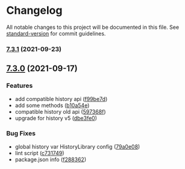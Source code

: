 # Changelog

All notable changes to this project will be documented in this file. See [standard-version](https://github.com/conventional-changelog/standard-version) for commit guidelines.

### [7.3.1](https://github.com/superwf/mobx-react-router/compare/v7.3.0...v7.3.1) (2021-09-23)

## [7.3.0](https://github.com/superwf/mobx-react-router/compare/v4.1.0...v7.3.0) (2021-09-17)


### Features

* add compatible history api ([f99be7d](https://github.com/superwf/mobx-react-router/commit/f99be7d3d2b897b534de554822ec7e24384243ed))
* add some methods ([b10a54e](https://github.com/superwf/mobx-react-router/commit/b10a54ea33bcb6ccf946f7a239bf4ba5b9ed4e15))
* compatible history old api ([597368f](https://github.com/superwf/mobx-react-router/commit/597368f53b19a5db66d4d595f3202f6b56c17703))
* upgrade for history v5 ([dbe3fe0](https://github.com/superwf/mobx-react-router/commit/dbe3fe0dcc62bbfc83d0c403784aca52660b053f))


### Bug Fixes

* global history var HistoryLibrary config ([79a0e08](https://github.com/superwf/mobx-react-router/commit/79a0e08ed082ae4475ba813229bae5ca803d906f))
* lint script ([c731749](https://github.com/superwf/mobx-react-router/commit/c731749d10e2ac6638201b88a4c07b7bd7cffd28))
* package.json info ([f288362](https://github.com/superwf/mobx-react-router/commit/f2883628484853d28d7ceece32a2aa4f4aa9b1aa))
